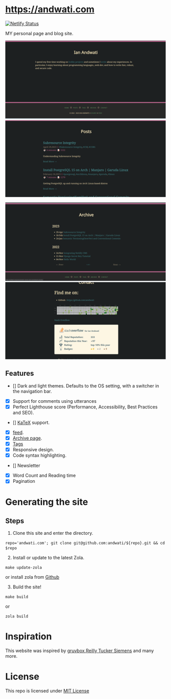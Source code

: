 # https://andwati.com

[![Netlify Status](https://api.netlify.com/api/v1/badges/471edaff-df82-49b0-87c4-0027d02c9784/deploy-status)](https://app.netlify.com/sites/andwati/deploys)

MY personal page and blog site.

<p align="center" width="100%">
  <img src="./screenshots/home.png" alt="word counter pro logo" />
 <img src="./screenshots/posts.png" alt="word counter pro logo" />
</p>

<p align="center" width="100%">
  <img src="./screenshots/archive.png" alt="word counter pro logo" />
 <img src="./screenshots/about.png" alt="word counter pro logo" />
</p>

## Features

- [] Dark and light themes. Defaults to the OS setting, with a switcher in the navigation bar.
- [x] Support for comments using utterances
- [x] Perfect Lighthouse score (Performance, Accessibility, Best Practices and SEO).
- [] [KaTeX](https://katex.org/) support.
- [x] [feed](https://andwati.com/rss.xml).
- [x] [Archive page](https://andwati.com/archive/).
- [x] [Tags](<(https://andwati.com/tags/)>)
- [x] Responsive design.
- [x] Code syntax highlighting.
- [] Newsletter
- [x] Word Count and Reading time
- [x] Pagination

# Generating the site

## Steps

1. Clone this site and enter the directory.

```
repo='andwati.com'; git clone git@github.com:andwati/${repo}.git && cd $repo
```

2. Install or update to the latest Zola.

```
make update-zola
```

or install zola from [Github](https://github.com/getzola/zola)

3. Build the site!

```
make build
```

or

```
zola build
```

# Inspiration

This website was inspired by [gruvbox](https://github.com/morhetz/gruvbox),[Reilly Tucker Siemens](https://github.com/reillysiemens/tuckersiemens.com) and many more.

# License

This repo is licensed under [MIT License](./LICENSE)
